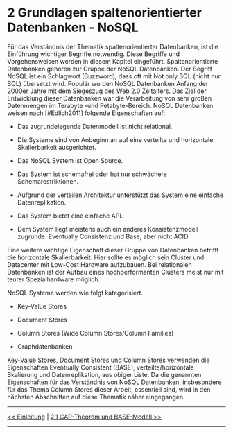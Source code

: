 # 2 Grundlagen spaltenorientierter Datenbanken - NoSQL

Für das Verständnis der Thematik spaltenorientierter Datenbanken, ist die Einführung wichtiger Begriffe notwendig. Diese Begriffe und Vorgehensweisen werden in diesem Kapitel eingeführt. Spaltenorientierte Datenbanken gehören zur Gruppe der NoSQL Datenbanken. Der Begriff NoSQL ist ein Schlagwort (Buzzword), dass oft mit Not only SQL (nicht nur SQL) übersetzt wird. Populär wurden NoSQL Datenbanken Anfang der 2000er Jahre mit dem Siegeszug des Web 2.0 Zeitalters. Das Ziel der Entwicklung dieser Datenbanken war die Verarbeitung von sehr großen Datenmengen im Terabyte -und Petabyte-Bereich. NoSQL Datenbanken weisen nach [#Edlich2011] folgende Eigenschaften auf:

* Das zugrundelegende Datenmodell ist nicht relational.

* Die Systeme sind von Anbeginn an auf eine verteilte und horizontale Skalierbarkeit ausgerichtet.

* Das NoSQL System ist Open Source.

* Das System ist schemafrei oder hat nur schwächere Schemarestriktionen.

* Aufgrund der verteilen Architektur unterstützt das System eine einfache Datenreplikation.

* Das System bietet eine einfache API.

* Dem System liegt meistens auch ein anderes Konsistenzmodell zugrunde: Eventually Consistenz und Base, aber nicht ACID.

Eine weitere wichtige Eigenschaft dieser Gruppe von Datenbanken betrifft die horizontale Skalierbarkeit. Hier sollte es möglich sein Cluster und Datacenter mit Low-Cost Hardware aufzubauen. Bei relationalen Datenbanken ist der Aufbau eines hochperformanten Clusters meist nur mit teurer Spezialhardware möglich.

NoSQL Systeme werden wie folgt kategorisiert.

* Key-Value Stores

* Document Stores

* Column Stores (Wide Column Stores/Column Families)

* Graphdatenbanken

Key-Value Stores, Document Stores und Column Stores verwenden die Eigenschaften Eventually Consistent (BASE), verteilte/horizontale Skalierung und Datenreplikation, aus obiger Liste. Da die genannten Eigenschaften für das Verständnis von NoSQL Datenbanken, insbesondere für das Thema Column Stores dieser Arbeit, essentiell sind, wird in den nächsten Abschnitten auf diese Thematik näher eingegangen.

---

[<< Einleitung](einleitung.md) | [2.1 CAP-Theorem und BASE-Modell >>](grundlagen_2_1.md)

---
